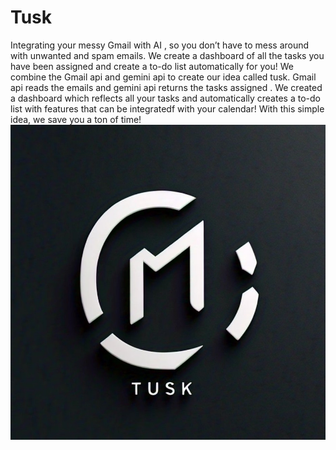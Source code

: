 # Tusk
Integrating your messy Gmail with AI , so you don’t have to mess around with unwanted and spam emails. We create a dashboard of all the tasks you have been assigned and create a to-do list automatically for you!
We combine the Gmail api and gemini api to create our idea called tusk.
Gmail api reads the emails and gemini api returns the tasks assigned .
We created a dashboard which reflects all your tasks and automatically creates a to-do list with features that can be integratedf with your calendar!
With this simple idea, we save you a ton of time!
![Tusk](https://github.com/Shaditya-499/Tusk/blob/main/tusk.jpg)
